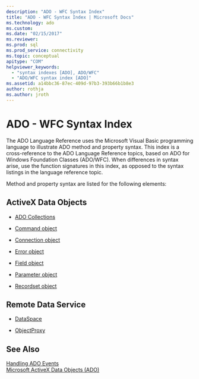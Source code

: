 ```yaml
---
description: "ADO - WFC Syntax Index"
title: "ADO - WFC Syntax Index | Microsoft Docs"
ms.technology: ado
ms.custom: 
ms.date: "02/15/2017"
ms.reviewer: 
ms.prod: sql
ms.prod_service: connectivity
ms.topic: conceptual
apitype: "COM"
helpviewer_keywords: 
  - "syntax indexes [ADO], ADO/WFC"
  - "ADO/WFC syntax index [ADO]"
ms.assetid: a14bbc36-87ec-409d-97b3-393b66b1b8e3
author: rothja
ms.author: jroth
---
```

# ADO - WFC Syntax Index
The ADO Language Reference uses the Microsoft Visual Basic programming language to illustrate ADO method and property syntax. This index is a cross-reference to the ADO Language Reference topics, based on ADO for Windows Foundation Classes (ADO/WFC). When differences in syntax arise, use the function signatures in this index, as opposed to the syntax listings in the language reference topic.  
  
 Method and property syntax are listed for the following elements:  
  
## ActiveX Data Objects  
  
-   [ADO Collections](./collections-ado-wfc-syntax.md)  
  
-   [Command object](./command-ado-wfc-syntax.md)  
  
-   [Connection object](./connection-ado-wfc-syntax.md)  
  
-   [Error object](./error-ado-wfc-syntax.md)  
  
-   [Field object](./field-ado-wfc-syntax.md)  
  
-   [Parameter object](./parameter-ado-wfc-syntax.md)  
  
-   [Recordset object](./recordset-ado-wfc-syntax.md)  
  
## Remote Data Service  
  
-   [DataSpace](./dataspace-ado-wfc-syntax.md)  
  
-   [ObjectProxy](./objectproxy-ado-wfc-syntax.md)  
  
## See Also  
 [Handling ADO Events](../../guide/data/handling-ado-events.md)   
 [Microsoft ActiveX Data Objects (ADO)](../../microsoft-activex-data-objects-ado.md)